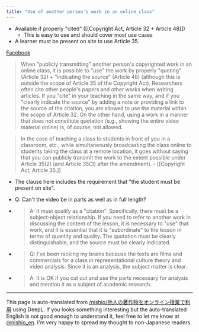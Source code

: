 ```yaml
---
title: "Use of another person's work in an online class"
---
```


- Available if properly "cited" ([[Copyright Act, Article 32 + Article 48]])
    - This is easy to use and should cover most use cases
- A learner must be present on site to use Article 35.

[Facebook](https://www.facebook.com/groups/146940180042907/permalink/147854919951433/)
> When "publicly transmitting" another person's copyrighted work in an online class, it is possible to "use" the work by properly "quoting" (Article 32) + "indicating the source" (Article 48) (although this is outside the scope of Article 35 of the Copyright Act). Researchers often cite other people's papers and other works when writing articles. If you "cite" in your teaching in the same way, and if you "clearly indicate the source" by adding a note or providing a link to the source of the citation, you are allowed to use the material within the scope of Article 32. On the other hand, using a work in a manner that does not constitute quotation (e.g., showing the entire video material online) is, of course, not allowed.

> In the case of teaching a class to students in front of you in a classroom, etc., while simultaneously broadcasting the class online to students taking the class at a remote location, it goes without saying that you can publicly transmit the work to the extent possible under Article 35(2) (and Article 35(3) after the amendment).
    - [[Copyright Act, Article 35.]]
- The clause here includes the requirement that "the student must be present on site".

- Q: Can't the video be in parts as well as in full length?
- >  A: It must qualify as a "citation". Specifically, there must be a subject-object relationship. If you need to refer to another work in discussing the content of the lesson, it is necessary to "use" that work, and it is essential that it is "subordinate" to the lesson in terms of quantity and quality. The quotation must be clearly distinguishable, and the source must be clearly indicated.
- >  Q: I've been racking my brains because the texts are films and commercials for a class in representational culture theory and video analysis. Since it is an analysis, the subject matter is clear.
- >  A: It is OK if you cut out and use the parts necessary for analysis and mention it as a subject of academic research.

---
This page is auto-translated from [/nishio/他人の著作物をオンライン授業で利用](https://scrapbox.io/nishio/他人の著作物をオンライン授業で利用) using DeepL. If you looks something interesting but the auto-translated English is not good enough to understand it, feel free to let me know at [@nishio_en](https://twitter.com/nishio_en). I'm very happy to spread my thought to non-Japanese readers.